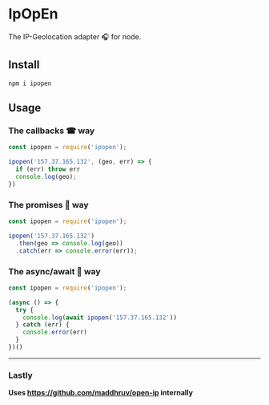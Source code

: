 # IpOpEn

The IP-Geolocation adapter 🎧 for node.

## Install

`npm i ipopen`

## Usage

### The callbacks ☎ way

```js
const ipopen = require('ipopen');

ipopen('157.37.165.132', (geo, err) => {
  if (err) throw err
  console.log(geo);
})
```

### The promises 👏 way

```js
const ipopen = require('ipopen');

ipopen('157.37.165.132')
  .then(geo => console.log(geo))
  .catch(err => console.error(err));
```

### The async/await 💓 way

```js
const ipopen = require('ipopen');

(async () => {
  try {
    console.log(await ipopen('157.37.165.132'))
  } catch (err) {
    console.error(err)
  }
})()
```

---

### Lastly

**Uses https://github.com/maddhruv/open-ip internally**
